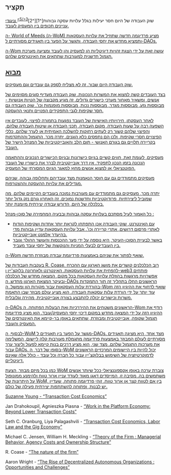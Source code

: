 

## תַקצִיר

שוק העבודה של היום חסר יעילות בגלל עלויות עסקה גבוהות\[^1\]\[^2\]<sup id="fnref:3"><a href="#fn:3" class="footnote-ref">3</5></sup> וניגודי עניינים תכופים בין המעסיק לעובד.</p> 

<p spaces-before="0">
  ה- World of Meeds (ה-WoM) מציע פרדיגמה חדשה שתוזיל את עלויות העסקאות ותמציא מחדש את יחסי העבודה, ותגשר על הפער בין תאגידים מסורתיים ל-DAOs.
</p>

<p spaces-before="0">
  ה-Wom עושה זאת על ידי הצגת זהויות דיגיטליות הן למעסיק והן לעובד ומציעה מערכת תגמול חדשנית למעורבות שתתאים את האינטרסים שלהם.
</p>

<h2 spaces-before="0">
  מבוא
</h2>

<p spaces-before="0">
  שוק העבודה היום שבור. זה לא מצליח לספק גם עובדים וגם מעסיקים.
</p>

<p spaces-before="0">
  בצד העובדים קשה למצוא את המשרות הנכונות. שוק העבודה מעדיף סוגים מסוימים של אנשים, ומשאיר מאחור מערכי כישורים גדולים. זה מגיע מקבוצה של הטיות אנושיות - מבוססות גזע, מבוססות מגדר, מבוססות נכות, מבוססות מופנמות וכו'. שוק העבודה גם חסר שקיפות לגבי התפקידים הפנויים ותנאי ההעסקה.
</p>

<p spaces-before="0">
  לאחר העסקתו, חירויותיו האישיות של העובד נפגעות בתמורה לפיצוי. לעובדים אין השפעה רבה על שעות העבודה, מקום העבודה, תכני העבודה או שיטות העבודה שלהם. והפיצוי שלהם קשור רק לעתים רחוקות להשלכה האמיתית או לערך שלהם. כללי הפיצויים חסרי שקיפות, ולכן הם נתפסים כלא הוגנים. יתרה מכך, התגמול וההתקדמות בקריירה תלויים גם בגורם האנושי - תום הלב והאובייקטיביות של המנהל הישיר של העובד.
</p>

<p spaces-before="0">
  מעסיקים, לעומת זאת, חווים קשיים בגיוס כישרונות ובגיוס הכישורים הנכונים וההתאמה הנכונה בזמן הנכון לתפקיד. אין דרך אובייקטיבית לברר את כישוריו של העובד הפוטנציאלי או למצוא אנשים מחוץ למאגר הגיוס המסורתי של המעסיק.
</p>

<p spaces-before="0">
  מעסיקים מתמודדים גם עם חוסר הנאמנות מצד עובדיהם ותחלופה גבוהה, שניהם מגדילים את עלויות ההעסקה וההצטרפות.
</p>

<p spaces-before="0">
  יתרה מכך, מעסיקים גם מתמודדים עם מעורבות נמוכה בעובדים הקיימים שלהם, מה שמוביל ליצירתיות, פרודוקטיביות וחדשנות נמוכים. זה האחרון גורם נזק גדול יותר בכלכלה של היום, הדורש עבודה יצירתית מיומנת יותר.
</p>

<p spaces-before="0">
  כל האמור לעיל מסתכם בעלויות עסקה גבוהות ובבעיה המחמירה של סוכן-מנהל<fnref target="4" /> :
</p>

<ul>
  <li>
    עם האינטרנט, שוקי העבודה אכן התפתחו לקראת יותר אחדות ושקיפות הודות לאתרי פרסום דרושים, אתרי קריירה וכו'. אבל עלויות העסקאות עדיין גבוהות מדי בהיעדר אלמנט אובייקטיביות.
  </li>
  <li>
    באשר לבעיית הסוכן-העיקר, היא נוספה על ידי פער ההכנסות והעושר ההולך וגובר בין העובדים לבעלי המניות והנוקשות של יחסי עובד מעביד.
  </li>
</ul>

<p spaces-before="0">
  ה-Wom שואף לפתור את שניהם באמצעות פרדיגמת עבודה מבוזרת חדשה.
</p>

<p spaces-before="0">
  בעקבות העבודות של R. Coase<fnref target="5" />, רוב הכלכלנים קושרים את מושג הארגון עם ההכרח להפחית את עלויות העסקאות. האינטרנט ולאחרונה בלוקצ'יין ו-web3 פותחים אפשרויות מרגשות בהוזלת עלויות העסקאות בכל מקום, המצאה מחדש של הכלכלה ובעיקר המצאת הארגון מחדש. ה-DAOs הראשונים<fnref target="6" /> החלו בתהליך זה תוך התמקדות בהורדת עלות העסקאות עבור מקורות הון וממשל. ה-Wom שואף לדחוף את ההיגיון הזה עוד יותר על ידי הורדת עלות עסקאות העבודה. הוא מציע עולם מבוזר שבו התאמת משרות וכישורים יכולה להתבצע בצורה אובייקטיבית, מהירה וגלובלית.
</p>

<p spaces-before="0">
  ה-DAOs הראשונים משטחים את ההיררכיות ואת הבעלות הפתוחה. ה-Wom רודף את ההיגיון הזה על ידי המצאה מחדש במקום דיכוי יחסי המעסיק/עובד. הוא מציג פרדיגמת תגמול שקופה, אובייקטיבית ומבוזרת, שתתאים באופן בר-קיימא את האינטרסים של המעסיק והעובד.
</p>

<p spaces-before="0">
  לבסוף, ה-WoM מגשר על הפער בין תאגידים ל-DAOs. מצד אחד, היא מציגה תאגידים מסורתיים לעולם המבוזר באמצעות פרדיגמה מתגמלת מעורבות קלה ליישום, המשלימה את מערכות התגמול שלהם. מצד שני, הוא מציע דרכים בנות קיימא לפעול וליצור ערך עבור DAOs. בסופו של דבר, ה-WoM יכול להיות בין היישומים המרכזיים הראשונים לדמוקרטיזציה של השימוש בבלוקצ'יין עבור כל חברה וכל עובד - כולל אלה שאינם דיגיטליים.
</p>

<p spaces-before="0">
  כמו בכל מיזם מבוזר, הצעת WoM צוברת ערכה באופן אקספוננציאלי ככל שיותר אנשים משתמשים בה. מסיבה זו, המייסדים דאגו מאוד לעודד עניין ארוך טווח ולהימנע ממונופול על היתרונות של WoM, בין אם לטווח קצר או ארוך טווח. זוהי פרדיגמה פתוחה, שעדיין יש לבנות, ופתוחה להשתתפות יצירתית פעילה של כולם.
</p>

<footnotes>
  <fn name="1" spaces-before="0">
    <p spaces-before="0">
      Suzanne Young - <a href="https://www.academia.edu/24703426/Transaction_Cost_Economics">“Transaction Cost Economics”</a>
    </p>
  </fn>
  
  <fn name="2" spaces-before="0">
    <p spaces-before="0">
      Jan Drahokoupil, Agnieszka Piasna - <a href="https://www.intereconomics.eu/contents/year/2017/number/6/article/work-in-the-platform-economy-beyond-lower-transaction-costs.html">“Work in the Platform Economy: Beyond Lower Transaction Costs”</a>
    </p>
  </fn>
  
  <fn name="3" spaces-before="0">
    <p spaces-before="0">
      Seth C. Oranburg, Liya Palagashvili - <a href="https://dsc.duq.edu/cgi/viewcontent.cgi?article=1115&context=law-faculty-scholarship">“Transaction Cost Economics, Labor Law and the Gig Economy”</a>
    </p>
  </fn>
  
  <fn name="4" spaces-before="0">
    <p spaces-before="0">
      Michael C. Jensen, William H. Meckling - <a href="https://www.sfu.ca/~wainwrig/Econ400/jensen-meckling.pdf">“Theory of the Firm : Managerial Behavior, Agency Costs and Ownership Structure”</a>
    </p>
  </fn>
  
  <fn name="5" spaces-before="0">
    <p spaces-before="0">
      R. Coase - <a href="http://econdse.org/wp-content/uploads/2014/09/firm-coase.pdf">“The nature of the firm”</a>
    </p>
  </fn>
  
  <fn name="6" spaces-before="0">
    <p spaces-before="0">
      Aaron Wright - <a href="https://stanford-jblp.pubpub.org/pub/rise-of-daos/release/1">“The Rise of Decentralized Autonomous Organizations : Opportunities and Challenges”</a>
    </p>
  </fn>
</footnotes>

